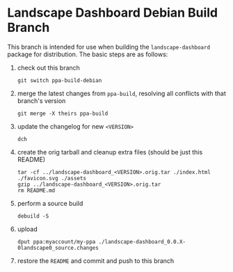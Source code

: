 # Landscape Dashboard Debian Build Branch

This branch is intended for use when building the `landscape-dashboard` package for distribution. The basic steps are as follows:

  1. check out this branch

         git switch ppa-build-debian
     
  2. merge the latest changes from `ppa-build`, resolving all conflicts with that branch's version

         git merge -X theirs ppa-build

  3. update the changelog for new `<VERSION>`

         dch

  4. create the orig tarball and cleanup extra files (should be just this README)

         tar -cf ../landscape-dashboard_<VERSION>.orig.tar ./index.html ./favicon.svg ./assets
         gzip ../landscape-dashboard_<VERSION>.orig.tar
         rm README.md

  6. perform a source build

         debuild -S

  7. upload

         dput ppa:myaccount/my-ppa ./landscape-dashboard_0.0.X-0landscape0_source.changes

  8. restore the `README` and commit and push to this branch
